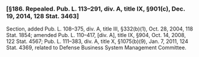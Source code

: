 ### [§186. Repealed. Pub. L. 113–291, div. A, title IX, §901(c), Dec. 19, 2014, 128 Stat. 3463] ###

Section, added Pub. L. 108–375, div. A, title III, §332(b)(1), Oct. 28, 2004, 118 Stat. 1854; amended Pub. L. 110–417, [div. A], title IX, §904, Oct. 14, 2008, 122 Stat. 4567; Pub. L. 111–383, div. A, title X, §1075(b)(9), Jan. 7, 2011, 124 Stat. 4369, related to Defense Business System Management Committee.